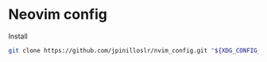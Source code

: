 # Neovim config

Install

```bash
git clone https://github.com/jpinilloslr/nvim_config.git "${XDG_CONFIG_HOME:-$HOME/.config}"/nvim
```
